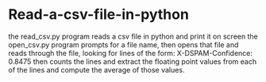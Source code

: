 # Read-a-csv-file-in-python
the read_csv.py program reads a csv file in python and print it on screen
the open_csv.py program prompts for a file name, then opens that file and reads through the file, looking for lines of the form:
X-DSPAM-Confidence:    0.8475
then counts the lines and extract the floating point values from each of the lines and compute the average of those values.
